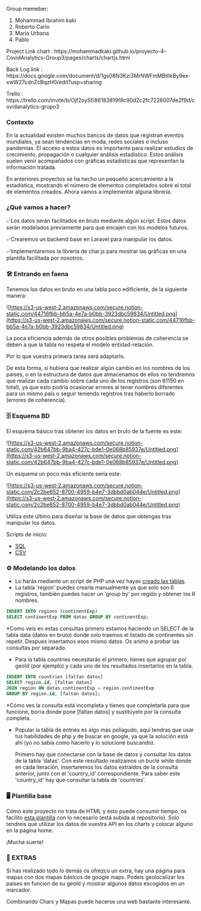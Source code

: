Group memeber:
   <ol>
    <li>Mohammad Ibrahim kaki</li>
    <li>Roberto Carlo</li>
   <li>Maria Urbana</li>
    <li>Pablo</li>
    </ol>

<p> Project Link chart : https://mohammadkaki.github.io/proyecto-4-CovidAnalytics-Group3/pages/charts/chartjs.html </p>

<p> Back Log link :  https://docs.google.com/document/d/1gs08N3Kzi3MrNWFmMBtIlkBy9ex-xwW27cdnZcBqzH0/edit?usp=sharing <p>

<p> Trello : https://trello.com/invite/b/Ojf2oySf/86183819f8c90d2c2fc7226007de2f9d/covidanalytics-grupo3 <p>



### Contexto

En la actualidad existen muchos bancos de datos que registran eventos mundiales, ya sean tendencias en moda, redes sociales o incluso pandemias. El acceso a estos datos es importante para realizar estudios de crecimiento, propagación o cualquier análisis estadístico. Estos análisis suelen venir acompañados con gráficas estadísticas que representan la información tratada.

En anteriores proyectos se ha hecho un pequeño acercamiento a la estadística, mostrando el número de elementos completados sobre el total de elementos creados. Ahora vamos a implementar alguna libreria.

### ¿Qué vamos a hacer?

✅Los datos serán facilitados en bruto mediante algún script. Estos datos serán modelados previamente para que encajen con los modelos futuros.

✅Crearemos un backend base en Laravel para manipular los datos.

✅Implementaremos la libreria de char.js para mostrar las gráficas en una plantilla facilitada por nosotros.

### 🛠️ Entrando en faena

Tenemos los datos en bruto en una tabla poco edificiente, de la siguiente manera:

![https://s3-us-west-2.amazonaws.com/secure.notion-static.com/44716fbb-bb5a-4e7a-b0bb-3923dbc59834/Untitled.png](https://s3-us-west-2.amazonaws.com/secure.notion-static.com/44716fbb-bb5a-4e7a-b0bb-3923dbc59834/Untitled.png)

La poca eficiencia además de otros posibles problemas de coherencia se deben a que la tabla no respeta el modelo entidad-relación. 

Por lo que vuestra primera tarea será adaptarlo. 

De esta forma, si hubiera que realizar algún cambio en los nombres de los paises, o en la estructura de datos que almacenamos de ellos no tendremos que realizar cada cambio sobre cada uno de los registros (son 61150 en total), ya que esto podría ocasionar errores al tener nombres diferentes para un mismo país o seguir teniendo registros tras haberlo borrado (errores de coherencia).

### 🗄️ Esquema BD

El esquema básico tras obtener los datos en bruto de la fuente es este:

![https://s3-us-west-2.amazonaws.com/secure.notion-static.com/42b647bb-9ba4-427c-bde1-0e068b85937e/Untitled.png](https://s3-us-west-2.amazonaws.com/secure.notion-static.com/42b647bb-9ba4-427c-bde1-0e068b85937e/Untitled.png)

Un esquema un poco más eficiente sería este:

![https://s3-us-west-2.amazonaws.com/secure.notion-static.com/2c2be652-8700-4959-b4e7-3dbbd0ab044e/Untitled.png](https://s3-us-west-2.amazonaws.com/secure.notion-static.com/2c2be652-8700-4959-b4e7-3dbbd0ab044e/Untitled.png)

Utiliza este último para diseñar la base de datos que obtengas tras manipular los datos.

Scripts de inicio:

- [SQL](https://github.com/aberkanimed/Don-Bosco-F5/blob/main/Proyectos/Proyecto-4-CovidAnalytics/ScriptsBD/data.sql)
- [CSV](https://github.com/aberkanimed/Don-Bosco-F5/blob/main/Proyectos/Proyecto-4-CovidAnalytics/ScriptsBD/data.csv)

### ⚙️ Modelando los datos

- Lo harás mediante un script de PHP una vez hayas [creado las tablas](https://github.com/aberkanimed/Don-Bosco-F5/blob/main/Proyectos/Proyecto-4-CovidAnalytics/ScriptsBD/scriptCountriesTable.sql).
- La tabla 'region' puedes crearla manualmente ya que solo son 6 registros, también puedes hacer un 'group by' por región y obtener los 6 nombres.

```sql
INSERT INTO regions (continentExp) 
SELECT continentExp FROM datas GROUP BY continentExp;
```

*Como veis en estas consultas primero estamos haciendo un SELECT de la tabla data (datos en bruto) donde solo traemos el listado de continentes sin repetir. Despues insertamos esos mismo datos. Os animo a probar las consultas por separado.

- Para la tabla countries necesitarás el primero, tienes que agrupar por geoId (por ejemplo) y cada uno de los resultados insertarlos en la tabla.

```sql
INSERT INTO countries [faltan datos] 
SELECT region.id, [faltan datos]
JOIN region ON datas.continentExp = region.continentExp
GROUP BY region.id, [faltan datos];
```

*Cómo ves la consulta está incompleta y tienes que completarla para que funcione, borra donde pone [faltan datos] y sustitúyelo por la consulta completa.

- Popular la tabla de entries es algo más peliagudo, aquí tendras que usar tus habilidades de php y de buscar en google, ya que la solución está ahí (yo no sabía como hacerlo y lo solucioné buscando).

    Primero hay que conectarse con la base de datos y consultar los datos de la tabla 'datas'. Con este resultado realizamos un bucle while donde en cada iteración, insertaremos los datos extraidos de la consulta anterior, junto con el 'country_id' correspondiente. Para saber este 'country_id' hay que consultar la tabla de 'countries'.

### 🖥️ Plantilla base

Cómo este proyecto no trata de HTML y esto puede consumir tiempo, os facilito [esta plantilla](https://github.com/aberkanimed/Don-Bosco-F5/tree/main/Proyectos/Proyecto-4-CovidAnalytics/LayoutBase) con lo necesario (está subida al repositorio). Solo tendreis que utilizar los datos de vuestra API en los charts y colocar alguno en la página home.

¡Mucha suerte!

### 💪 EXTRAS

Si has realizado todo lo demás os ofrezco un extra, hay una página para mapas con dos mapas básicos de google maps. Podeis geolocalizar los paises en funcion de su geoId y mostrar algunos datos escogidos en un marcador.

Combinando Chars y Mapas puede hacerse una web bastante interesante.



